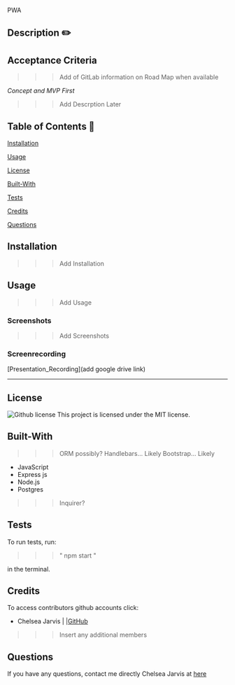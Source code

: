 PWA 
  ## Description  ✏️


 
  ## Acceptance Criteria

>>> Add of GitLab information on Road Map when available

*Concept and MVP First*

>>> Add Descrption Later
  
  ## Table of Contents 📖
  
  [Installation](#installation)

  [Usage](#usage)

  [License](#license)

  [Built-With](#Built-With)

  [Tests](#tests) 

  [Credits](#credits)

  [Questions](#questions)
  
  ## Installation 

>>> Add Installation
  
  ## Usage 

>>> Add Usage

### Screenshots

>>> Add Screenshots

### Screenrecording

[Presentation_Recording](add google drive link)

______________________________________________________________________________

## License

   ![Github license](https://img.shields.io/badge/license-MIT-blue.svg)
  This project is licensed under the MIT license.
  
## Built-With

>>> ORM possibly?
>>> Handlebars... Likely
>>> Bootstrap... Likely

- JavaScript
- Express js 
- Node.js
- Postgres

>>>Inquirer?

## Tests 

To run tests, run: 

>>> " npm start "

in the terminal.
  

## Credits

To access contributors github accounts click:

- Chelsea Jarvis | |[GitHub](https://github.com/Jarvisismy-copilot)

>>> Insert any additional members


 ## Questions 
  
  If you have any questions, contact me directly Chelsea Jarvis at [here](mailto:Chelseajarvis3301@icloud.com)
  

